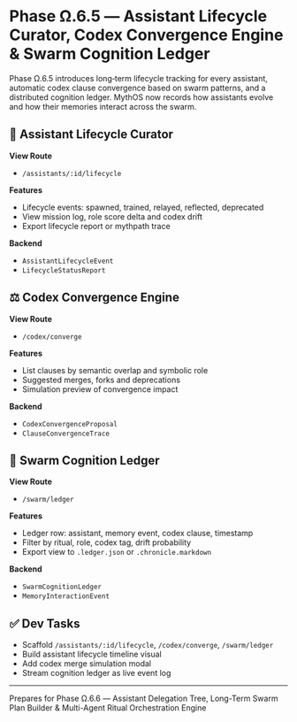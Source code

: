 # Phase Ω.6.5 — Assistant Lifecycle Curator, Codex Convergence Engine & Swarm Cognition Ledger

Phase Ω.6.5 introduces long‑term lifecycle tracking for every assistant, automatic codex clause convergence based on swarm patterns, and a distributed cognition ledger. MythOS now records how assistants evolve and how their memories interact across the swarm.

## 🌱 Assistant Lifecycle Curator

**View Route**
- `/assistants/:id/lifecycle`

**Features**
- Lifecycle events: spawned, trained, relayed, reflected, deprecated
- View mission log, role score delta and codex drift
- Export lifecycle report or mythpath trace

**Backend**
- `AssistantLifecycleEvent`
- `LifecycleStatusReport`

## ⚖️ Codex Convergence Engine

**View Route**
- `/codex/converge`

**Features**
- List clauses by semantic overlap and symbolic role
- Suggested merges, forks and deprecations
- Simulation preview of convergence impact

**Backend**
- `CodexConvergenceProposal`
- `ClauseConvergenceTrace`

## 🧠 Swarm Cognition Ledger

**View Route**
- `/swarm/ledger`

**Features**
- Ledger row: assistant, memory event, codex clause, timestamp
- Filter by ritual, role, codex tag, drift probability
- Export view to `.ledger.json` or `.chronicle.markdown`

**Backend**
- `SwarmCognitionLedger`
- `MemoryInteractionEvent`

## ✅ Dev Tasks
- Scaffold `/assistants/:id/lifecycle`, `/codex/converge`, `/swarm/ledger`
- Build assistant lifecycle timeline visual
- Add codex merge simulation modal
- Stream cognition ledger as live event log

---
Prepares for Phase Ω.6.6 — Assistant Delegation Tree, Long-Term Swarm Plan Builder & Multi-Agent Ritual Orchestration Engine
